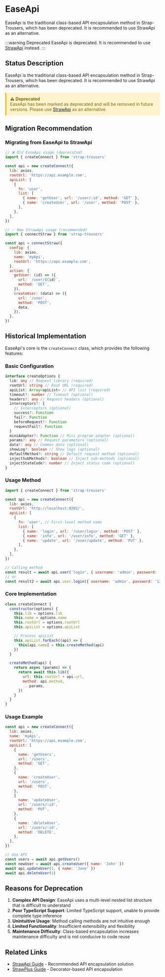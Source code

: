 # EaseApi

EaseApi is the traditional class-based API encapsulation method in Strap-Trousers, which has been deprecated. It is recommended to use StrawApi as an alternative.

:::warning Deprecated
EaseApi is deprecated. It is recommended to use [StrawApi](./straw-api) instead.
:::

## Status Description

EaseApi is the traditional class-based API encapsulation method in Strap-Trousers, which has been deprecated. It is recommended to use StrawApi as an alternative.

<div style="padding: 12px; background-color: #fff3cd; border-left: 4px solid #ffc107; color: #856404;">
  <strong>⚠️ Deprecated</strong><br>
  EaseApi has been marked as deprecated and will be removed in future versions. Please use <a href="./straw-api">StrawApi</a> as an alternative.
</div>

## Migration Recommendation

### Migrating from EaseApi to StrawApi

```javascript
// ❌ Old EaseApi usage (deprecated)
import { createConnect } from 'strap-trousers'

const api = new createConnect({
  lib: axios,
  rootUrl: 'https://api.example.com',
  apiList: [
    {
      fn: 'user',
      list: [
        { name: 'getUser', url: '/user/:id', method: 'GET' },
        { name: 'createUser', url: '/user', method: 'POST' },
      ],
    },
  ],
})

// ✅ New StrawApi usage (recommended)
import { connectStraw } from 'strap-trousers'

const api = connectStraw({
  config: {
    lib: axios,
    name: 'myApi',
    rootUrl: 'https://api.example.com',
  },
  action: {
    getUser: (id) => ({
      url: `/user/${id}`,
      method: 'GET',
    }),
    createUser: (data) => ({
      url: '/user',
      method: 'POST',
      data,
    }),
  },
})
```

## Historical Implementation

EaseApi's core is the `createConnect` class, which provides the following features:

### Basic Configuration

```typescript
interface createOptions {
  lib: any // Request library (required)
  rootUrl: string // Root URL (required)
  apiList: Array<apiList> // API list (required)
  timeout?: number // Timeout (optional)
  headers?: any // Request headers (optional)
  interceptors?: {
    // Interceptors (optional)
    success?: Function
    fail?: Function
    beforeRequest?: Function
    requestFail?: Function
  }
  miniAdapter?: Function // Mini program adapter (optional)
  params?: any // Request parameters (optional)
  data?: any // Common data (optional)
  showLog?: boolean // Show logs (optional)
  defaultMethod?: string // Default request method (optional)
  injectSubMethods?: boolean // Inject sub-methods (optional)
  injectStateCode?: number // Inject status code (optional)
}
```

### Usage Method

```javascript
import { createConnect } from 'strap-trousers'

const api = new createConnect({
  lib: axios,
  rootUrl: 'http://localhost:8202/',
  apiList: [
    {
      fn: 'user', // First-level method name
      list: [
        { name: 'login', url: '/user/login', method: 'POST' },
        { name: 'info', url: '/user/info', method: 'GET' },
        { name: 'update', url: '/user/update', method: 'PUT' },
      ],
    },
  ],
})

// Calling method
const result = await api.user('login', { username: 'admin', password: '123' })
// or
const result2 = await api.user.login({ username: 'admin', password: '123' })
```

### Core Implementation

```javascript
class createConnect {
  constructor(options) {
    this.lib = options.lib
    this.name = options.name
    this.rootUrl = options.rootUrl
    this.apiList = options.apiList

    // Process apiList
    this.apiList.forEach((api) => {
      this[api.name] = this.createMethod(api)
    })
  }

  createMethod(api) {
    return async (params) => {
      return await this.lib({
        url: this.rootUrl + api.url,
        method: api.method,
        ...params,
      })
    }
  }
}
```

### Usage Example

```javascript
const api = new createConnect({
  lib: axios,
  name: 'myApi',
  rootUrl: 'https://api.example.com',
  apiList: [
    {
      name: 'getUsers',
      url: '/users',
      method: 'GET',
    },
    {
      name: 'createUser',
      url: '/users',
      method: 'POST',
    },
    {
      name: 'updateUser',
      url: '/users/:id',
      method: 'PUT',
    },
    {
      name: 'deleteUser',
      url: '/users/:id',
      method: 'DELETE',
    },
  ],
})

// Use API
const users = await api.getUsers()
const newUser = await api.createUser({ name: 'John' })
await api.updateUser(1, { name: 'Jane' })
await api.deleteUser(1)
```

## Reasons for Deprecation

1. **Complex API Design**: EaseApi uses a multi-level nested list structure that is difficult to understand
2. **Poor TypeScript Support**: Limited TypeScript support, unable to provide complete type inference
3. **Unintuitive Usage**: Method calling methods are not intuitive enough
4. **Limited Functionality**: Insufficient extensibility and flexibility
5. **Maintenance Difficulty**: Class-based encapsulation increases maintenance difficulty and is not conducive to code reuse

## Related Links

- [StrawApi Guide](./straw-api) - Recommended API encapsulation solution
- [StrawPlus Guide](./straw-plus) - Decorator-based API encapsulation
